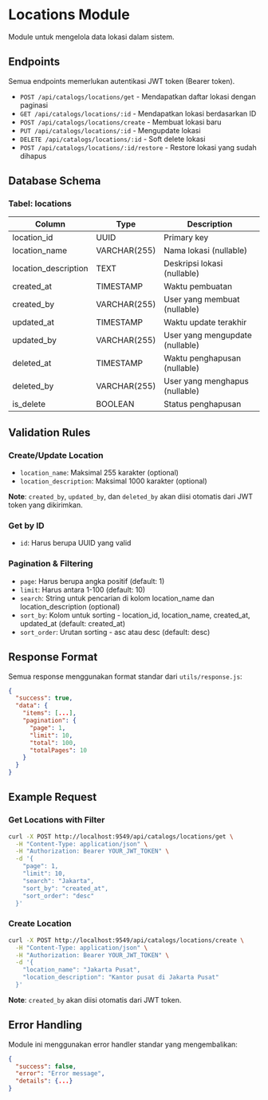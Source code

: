 # Locations Module

Module untuk mengelola data lokasi dalam sistem.

## Endpoints

Semua endpoints memerlukan autentikasi JWT token (Bearer token).

- `POST /api/catalogs/locations/get` - Mendapatkan daftar lokasi dengan paginasi
- `GET /api/catalogs/locations/:id` - Mendapatkan lokasi berdasarkan ID
- `POST /api/catalogs/locations/create` - Membuat lokasi baru
- `PUT /api/catalogs/locations/:id` - Mengupdate lokasi
- `DELETE /api/catalogs/locations/:id` - Soft delete lokasi
- `POST /api/catalogs/locations/:id/restore` - Restore lokasi yang sudah dihapus

## Database Schema

### Tabel: locations

| Column | Type | Description |
|--------|------|-------------|
| location_id | UUID | Primary key |
| location_name | VARCHAR(255) | Nama lokasi (nullable) |
| location_description | TEXT | Deskripsi lokasi (nullable) |
| created_at | TIMESTAMP | Waktu pembuatan |
| created_by | VARCHAR(255) | User yang membuat (nullable) |
| updated_at | TIMESTAMP | Waktu update terakhir |
| updated_by | VARCHAR(255) | User yang mengupdate (nullable) |
| deleted_at | TIMESTAMP | Waktu penghapusan (nullable) |
| deleted_by | VARCHAR(255) | User yang menghapus (nullable) |
| is_delete | BOOLEAN | Status penghapusan |

## Validation Rules

### Create/Update Location
- `location_name`: Maksimal 255 karakter (optional)
- `location_description`: Maksimal 1000 karakter (optional)

**Note**: `created_by`, `updated_by`, dan `deleted_by` akan diisi otomatis dari JWT token yang dikirimkan.

### Get by ID
- `id`: Harus berupa UUID yang valid

### Pagination & Filtering
- `page`: Harus berupa angka positif (default: 1)
- `limit`: Harus antara 1-100 (default: 10)
- `search`: String untuk pencarian di kolom location_name dan location_description (optional)
- `sort_by`: Kolom untuk sorting - location_id, location_name, created_at, updated_at (default: created_at)
- `sort_order`: Urutan sorting - asc atau desc (default: desc)

## Response Format

Semua response menggunakan format standar dari `utils/response.js`:

```json
{
  "success": true,
  "data": {
    "items": [...],
    "pagination": {
      "page": 1,
      "limit": 10,
      "total": 100,
      "totalPages": 10
    }
  }
}
```

## Example Request

### Get Locations with Filter
```bash
curl -X POST http://localhost:9549/api/catalogs/locations/get \
  -H "Content-Type: application/json" \
  -H "Authorization: Bearer YOUR_JWT_TOKEN" \
  -d '{
    "page": 1,
    "limit": 10,
    "search": "Jakarta",
    "sort_by": "created_at",
    "sort_order": "desc"
  }'
```

### Create Location
```bash
curl -X POST http://localhost:9549/api/catalogs/locations/create \
  -H "Content-Type: application/json" \
  -H "Authorization: Bearer YOUR_JWT_TOKEN" \
  -d '{
    "location_name": "Jakarta Pusat",
    "location_description": "Kantor pusat di Jakarta Pusat"
  }'
```

**Note**: `created_by` akan diisi otomatis dari JWT token.

## Error Handling

Module ini menggunakan error handler standar yang mengembalikan:

```json
{
  "success": false,
  "error": "Error message",
  "details": {...}
}
```
